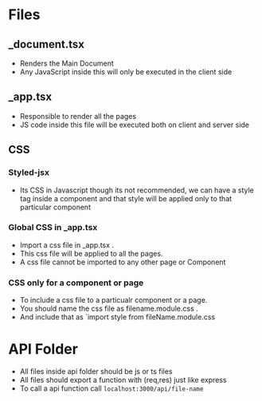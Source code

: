# Files
## _document.tsx
- Renders the Main Document <Head> <body> <Main> <NextScript>
- Any JavaScript inside this will only be executed in the client side
## _app.tsx
- Responsible to render all the pages
- JS code inside this file will be executed both on client and server side

## CSS
### Styled-jsx 
- Its CSS in Javascript though its not recommended, we can have a style tag inside a component and that style will be applied only to that particular component
### Global CSS in _app.tsx
- Import a css file in _app.tsx .
- This css file will be applied to all the pages. 
- A css file cannot be imported to any other page or Component
### CSS only for a component or page
- To include a css file to a particualr component or a page.
- You should name the css file as filename.module.css . 
- And include that as `import style from fileName.module.css

# API Folder
- All files inside api folder should be js or ts files
- All files should export a function with (req,res) just like express
- To call a api function call `localhost:3000/api/file-name`
